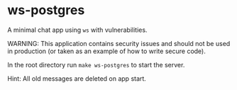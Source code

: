 # ws-postgres

A minimal chat app using `ws` with vulnerabilities.

WARNING: This application contains security issues and should not be used in production (or taken as an example of how to write secure code).

In the root directory run `make ws-postgres` to start the server.

Hint: All old messages are deleted on app start.
